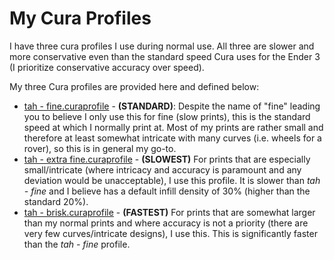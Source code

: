 # My Cura Profiles
I have three cura profiles I use during normal use. All three are slower and more conservative even than the standard speed Cura uses for the Ender 3 (I prioritize conservative accuracy over speed).

My three Cura profiles are provided here and defined below:
- [tah - fine.curaprofile](./tah%20-%20fine.curaprofile) - **(STANDARD)**: Despite the name of "fine" leading you to believe I only use this for fine (slow prints), this is the standard speed at which I normally print at. Most of my prints are rather small and therefore at least somewhat intricate with many curves (i.e. wheels for a rover), so this is in general my go-to.
- [tah - extra fine.curaprofile](./tah%20-%20extra%20fine.curaprofile) - **(SLOWEST)** For prints that are especially small/intricate (where intricacy and accuracy is paramount and any deviation would be unacceptable), I use this profile. It is slower than *tah - fine* and I believe has a default infill density of 30% (higher than the standard 20%).
- [tah - brisk.curaprofile](./tah%20-%20brisk.curaprofile) - **(FASTEST)** For prints that are somewhat larger than my normal prints and where accuracy is not a priority (there are very few curves/intricate designs), I use this. This is significantly faster than the *tah - fine* profile.